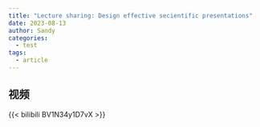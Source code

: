 ```yaml
---
title: "Lecture sharing: Design effective secientific presentations"
date: 2023-08-13
author: Sandy
categories:
  - test
tags:
  - article
---
```


## 视频

{{< bilibili BV1N34y1D7vX >}}
